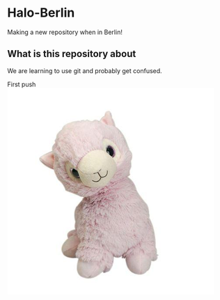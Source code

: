 # Halo-Berlin
Making a new repository when in Berlin!

## What is this repository about
We are learning to use git and probably get confused.

First push    
![image of fluffy animal](images/fluffy.jpg)
